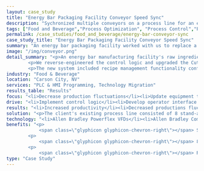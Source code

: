 ```yaml
---
layout: case_study
title: "Energy Bar Packaging Facility Conveyor Speed Sync"
description: "Sychronized multiple conveyors on a process line for an energy bar manufacturing facility."
tags: ["Food and Beverage","Process Optimization", "Process Control","PLC","HMI"]
permalink: /case_studies/food_and_beverage/energy-bar-conveyor-sync
case_study_title: "Energy Bar Packaging Facility Conveyor Speed Sync"
summary: "An energy bar packaging facility worked with us to replace a faulty mixer control system and upgrade it to modern standards."
image: "/img/conveyor.png"
detail_summary: "<p>An energy bar manufacturing facility's raw ingredient mixer had a faulty Cutler Hammer PLC and operator interface.</p>
		<p>We reverse-engineered the control logic and upgraded the Cutler Hammer equipment with an Allen Bradley Micrologix PLC and Panelview Plus operator interface.</p>
		<p>The new system included recipe management functionality configurable by the operators during their shift.</p>"
industry: "Food & Beverage"
location: "Carson City, NV"
services: "PLC & HMI Programming, Technology Migration"
results_table: "Results"
focus: "<li>Decrease production fluctuations</li><li>Update equipment to modern standards</li><li>Incorporate recipe management</li>"
drive: "<li>Implement control logic</li><li>Develop operator interface based on existing standards</li><li>Implement system and train personnel on its operation</li>"
results: "<li>Increased productivity</li><li>Decreased productions fluctuations</li><li>Decreased maintenance overhead</li>"
solution: "<p>The client's existing process line consisted of 8 stand-alone machines taking raw ingredients, forming them into bars, enrobing in chocolate and drying them prior to entering the packaging line.</p><p>Each of these machines has a conveyor with a locally configurable speed for each piece of equipment. Operators were spending a signficant amount of time adjusting the speeds for each piece of equipment when changing products, resulting in issues when the speeds were not exactly the same.</p><p>We implemented a system using Allen Bradley CompactLogix PLC and Panelview Plus to communicate with Powerflex 4 and 5 VFDs installed on each piece of equipment.</p><p>The local control capability for each machine was replaced by a screen on the Panelview Plus allowing the operators to set a desired speed and the PLC calculating the required values for each drive based on its conveyor properties and gear ratios. The operators were also given the capability to configure speeds for various products giving them a drop-down menu to cut changeover times essentially to zero with respect to adjusting the speed of the line.</p>"
technology: "<li>Allen Bradley Powerflex VFDs</li><li>Allen Bradley CompactLogix PLC</li><li>Allen Bradley Panelview Plus</li>"
benefits: "<p>
	        <span class=\"glyphicon glyphicon-chevron-right\"></span> Stand alone equipment now integrated with a PLC to provide the capability for full-line automation</p>
	    <p>
	     	<span class=\"glyphicon glyphicon-chevron-right\"></span> 8 pieces of equipment with local control can now be operated from one operator interface</p>
	    <p>
	        <span class=\"glyphicon glyphicon-chevron-right\"></span> Recipe management capabilities enable operators to configure speeds for various products</p>"
type: "Case Study"
---
```



